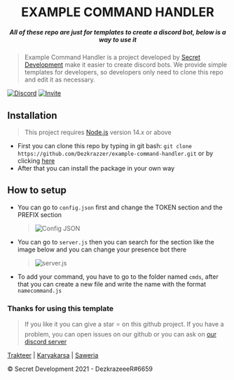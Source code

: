 <h1 align="center">EXAMPLE COMMAND HANDLER</h1>
<h5 align="center">All of these repo are just for templates to create a discord bot, below is a way to use it</h5>

> Example Command Handler is a project developed by [Secret Development](https://www.secretdev.tech) make it easier to create discord bots. We provide simple templates for developers, so developers only need to clone this repo and edit it as necessary.
>
<p> 
<a href="https://dsc.gg/secretdev" target="_blank"><img alt="Discord" src="https://img.shields.io/discord/733684454027034685?color=%237289da&label=Discord&logo=Discord&logoColor=%23FFFFFF" /></a>
<a href="https://discord.com/oauth2/authorize?client_id=742740692773896225&permissions=8&scope=bot" target="_blank"><img alt="Invite" src="https://img.shields.io/static/v1?label=%7F&message=Javascript&logo=javascript&color=7289da&logoColor=ffffff" /></a>
</p>

<h2>Installation</h2>

> This project requires [Node.js](https://nodejs.org/en/) version 14.x or above

- First you can clone this repo by typing in git bash: 
```git clone https://github.com/Dezkrazzer/example-command-handler.git``` or by clicking [here](https://github.com/Dezkrazzer/example-command-handler/generate)
- After that you can install the package
in your own way

<h2>How to setup</h2>

- You can go to `config.json` first and change the TOKEN section and the PREFIX section
  > ![Config JSON](https://media.discordapp.net/attachments/778575261704781844/852405386195632128/unknown.png?width=142&height=52) 

- You can go to `server.js` then you can search for the section like the image below and you can change your presence bot there
  > ![server.js](https://media.discordapp.net/attachments/778575261704781844/852406039622320138/unknown.png?width=492&height=52)

- To add your command, you have to go to the folder named `cmds`, after that you can create a new file and write the name with the format `namecommand.js`


<h3>Thanks for using this template</h3>

> If you like it you can give a star ⭐ on this github project. If you have a problem, you can open issues on our github or you can ask on [our discord server](https://discord.gg/XAN2AJr)

<p><a href="https://trakteer.id/dezkrazzer"/>Trakteer</a> | <a href="https://karyakarsa.com/secretdevelopment"/>Karyakarsa</a> | <a href="https://saweria.co/Dezkrazzer"/>Saweria</a></p>

<h10>© Secret Development 2021 - DezkrazeeeR#6659</h10>
